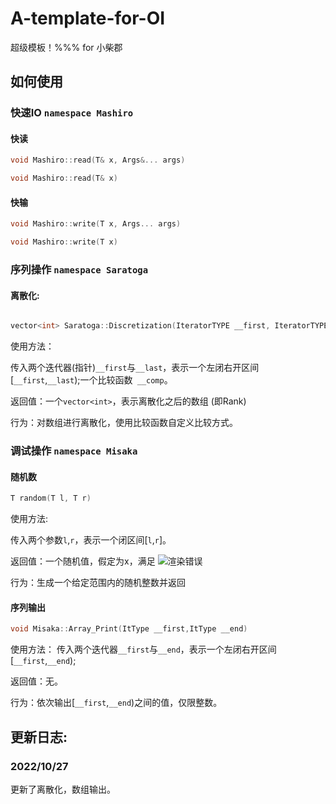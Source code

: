 # A-template-for-OI
超级模板！%%% for 小柴郡
## 如何使用
### 快速IO `namespace Mashiro`
#### 快读

```cpp
void Mashiro::read(T& x, Args&... args)
```
```cpp
void Mashiro::read(T& x)
```
#### 快输

```cpp
void Mashiro::write(T x, Args... args)
```
```cpp
void Mashiro::write(T x)
```
### 序列操作 `namespace Saratoga`
#### 离散化:
```cpp

vector<int> Saratoga::Discretization(IteratorTYPE __first, IteratorTYPE __last, _Compare __comp)
```
使用方法：

传入两个迭代器(指针)`__first`与`__last`，表示一个左闭右开区间[`__first`,`__last`);一个比较函数` __comp`。

返回值：一个`vector<int>`，表示离散化之后的数组 (即Rank)

行为：对数组进行离散化，使用比较函数自定义比较方式。

### 调试操作 `namespace Misaka`
#### 随机数
```cpp
T random(T l, T r)
```
使用方法:

传入两个参数`l`,`r`，表示一个闭区间[`l`,`r`]。

返回值：一个随机值，假定为x，满足
![渲染错误](https://latex.codecogs.com/svg.latex?x\in%20\left[l,r\right]\cap\mathbb{Z})

行为：生成一个给定范围内的随机整数并返回
#### 序列输出
```cpp
void Misaka::Array_Print(ItType __first,ItType __end)
```

使用方法：
传入两个迭代器`__first`与`__end`，表示一个左闭右开区间[`__first`,`__end`);

返回值：无。

行为：依次输出[`__first`,`__end`)之间的值，仅限整数。

#### 
## 更新日志:
### 2022/10/27
更新了离散化，数组输出。

